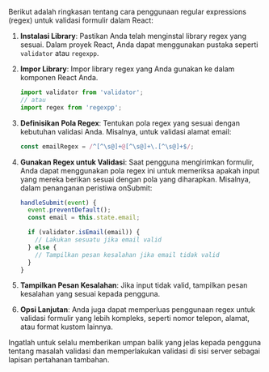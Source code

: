 Berikut adalah ringkasan tentang cara penggunaan regular expressions (regex) untuk validasi formulir dalam React:

1. **Instalasi Library**: Pastikan Anda telah menginstal library regex yang sesuai. Dalam proyek React, Anda dapat menggunakan pustaka seperti `validator` atau `regexpp`.

2. **Impor Library**: Impor library regex yang Anda gunakan ke dalam komponen React Anda.

   ```javascript
   import validator from 'validator';
   // atau
   import regex from 'regexpp';
   ```

3. **Definisikan Pola Regex**: Tentukan pola regex yang sesuai dengan kebutuhan validasi Anda. Misalnya, untuk validasi alamat email:

   ```javascript
   const emailRegex = /^[^\s@]+@[^\s@]+\.[^\s@]+$/;
   ```

4. **Gunakan Regex untuk Validasi**: Saat pengguna mengirimkan formulir, Anda dapat menggunakan pola regex ini untuk memeriksa apakah input yang mereka berikan sesuai dengan pola yang diharapkan. Misalnya, dalam penanganan peristiwa onSubmit:

   ```javascript
   handleSubmit(event) {
     event.preventDefault();
     const email = this.state.email;

     if (validator.isEmail(email)) {
       // Lakukan sesuatu jika email valid
     } else {
       // Tampilkan pesan kesalahan jika email tidak valid
     }
   }
   ```

5. **Tampilkan Pesan Kesalahan**: Jika input tidak valid, tampilkan pesan kesalahan yang sesuai kepada pengguna.

6. **Opsi Lanjutan**: Anda juga dapat memperluas penggunaan regex untuk validasi formulir yang lebih kompleks, seperti nomor telepon, alamat, atau format kustom lainnya.

Ingatlah untuk selalu memberikan umpan balik yang jelas kepada pengguna tentang masalah validasi dan memperlakukan validasi di sisi server sebagai lapisan pertahanan tambahan.
